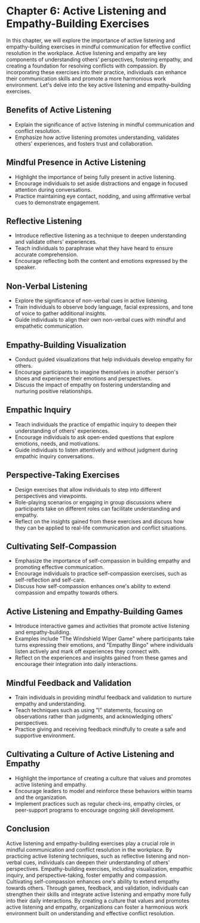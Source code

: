 Chapter 6: Active Listening and Empathy-Building Exercises
==========================================================

In this chapter, we will explore the importance of active listening and empathy-building exercises in mindful communication for effective conflict resolution in the workplace. Active listening and empathy are key components of understanding others' perspectives, fostering empathy, and creating a foundation for resolving conflicts with compassion. By incorporating these exercises into their practice, individuals can enhance their communication skills and promote a more harmonious work environment. Let's delve into the key active listening and empathy-building exercises.

Benefits of Active Listening
----------------------------

* Explain the significance of active listening in mindful communication and conflict resolution.
* Emphasize how active listening promotes understanding, validates others' experiences, and fosters trust and collaboration.

Mindful Presence in Active Listening
------------------------------------

* Highlight the importance of being fully present in active listening.
* Encourage individuals to set aside distractions and engage in focused attention during conversations.
* Practice maintaining eye contact, nodding, and using affirmative verbal cues to demonstrate engagement.

Reflective Listening
--------------------

* Introduce reflective listening as a technique to deepen understanding and validate others' experiences.
* Teach individuals to paraphrase what they have heard to ensure accurate comprehension.
* Encourage reflecting both the content and emotions expressed by the speaker.

Non-Verbal Listening
--------------------

* Explore the significance of non-verbal cues in active listening.
* Train individuals to observe body language, facial expressions, and tone of voice to gather additional insights.
* Guide individuals to align their own non-verbal cues with mindful and empathetic communication.

Empathy-Building Visualization
------------------------------

* Conduct guided visualizations that help individuals develop empathy for others.
* Encourage participants to imagine themselves in another person's shoes and experience their emotions and perspectives.
* Discuss the impact of empathy on fostering understanding and nurturing positive relationships.

Empathic Inquiry
----------------

* Teach individuals the practice of empathic inquiry to deepen their understanding of others' experiences.
* Encourage individuals to ask open-ended questions that explore emotions, needs, and motivations.
* Guide individuals to listen attentively and without judgment during empathic inquiry conversations.

Perspective-Taking Exercises
----------------------------

* Design exercises that allow individuals to step into different perspectives and viewpoints.
* Role-playing scenarios or engaging in group discussions where participants take on different roles can facilitate understanding and empathy.
* Reflect on the insights gained from these exercises and discuss how they can be applied to real-life communication and conflict situations.

Cultivating Self-Compassion
---------------------------

* Emphasize the importance of self-compassion in building empathy and promoting effective communication.
* Encourage individuals to practice self-compassion exercises, such as self-reflection and self-care.
* Discuss how self-compassion enhances one's ability to extend compassion and empathy towards others.

Active Listening and Empathy-Building Games
-------------------------------------------

* Introduce interactive games and activities that promote active listening and empathy-building.
* Examples include "The Windshield Wiper Game" where participants take turns expressing their emotions, and "Empathy Bingo" where individuals listen actively and mark off experiences they connect with.
* Reflect on the experiences and insights gained from these games and encourage their integration into daily interactions.

Mindful Feedback and Validation
-------------------------------

* Train individuals in providing mindful feedback and validation to nurture empathy and understanding.
* Teach techniques such as using "I" statements, focusing on observations rather than judgments, and acknowledging others' perspectives.
* Practice giving and receiving feedback mindfully to create a safe and supportive environment.

Cultivating a Culture of Active Listening and Empathy
-----------------------------------------------------

* Highlight the importance of creating a culture that values and promotes active listening and empathy.
* Encourage leaders to model and reinforce these behaviors within teams and the organization.
* Implement practices such as regular check-ins, empathy circles, or peer-support programs to encourage ongoing skill development.

Conclusion
----------

Active listening and empathy-building exercises play a crucial role in mindful communication and conflict resolution in the workplace. By practicing active listening techniques, such as reflective listening and non-verbal cues, individuals can deepen their understanding of others' perspectives. Empathy-building exercises, including visualization, empathic inquiry, and perspective-taking, foster empathy and compassion. Cultivating self-compassion enhances one's ability to extend empathy towards others. Through games, feedback, and validation, individuals can strengthen their skills and integrate active listening and empathy more fully into their daily interactions. By creating a culture that values and promotes active listening and empathy, organizations can foster a harmonious work environment built on understanding and effective conflict resolution.
